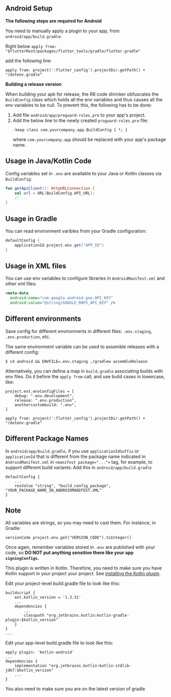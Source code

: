 ## Android Setup

**The following steps are required for Android**

You need to manually apply a plugin to your app, from `android/app/build.gradle`:

Right below `apply from: "$flutterRoot/packages/flutter_tools/gradle/flutter.gradle"`

add the following line:

`apply from: project(':flutter_config').projectDir.getPath() + "/dotenv.gradle"`

**Building a release version**

When building your apk for release, the R8 code shrinker obfuscates the `BuildConfig` class which holds all the env variables and thus causes all the env variables to be null. To prevent this, the following has to be done:

1. Add file `android/app/proguard-rules.pro` to your app's project.
2. Add the below line to the newly created `proguard-rules.pro` file:
    ```
    -keep class com.yourcompany.app.BuildConfig { *; }
    ```
    where `com.yourcompany.app` should be replaced with your app's package name.

## Usage in Java/Kotlin Code

Config variables set in `.env` are available to your Java or Kotlin classes via `BuildConfig`:

```kotlin
fun getApiClient(): HttpURLConnection {
    val url = URL(BuildConfig.API_URL);
    // ...
}
```

## Usage in Gradle

You can read environment varibles from your Gradle configuration:

```groovy
defaultConfig {
    applicationId project.env.get("APP_ID")
}
```

## Usage in XML files

You can use env variables to configure libraries in `AndroidManifest.xml` and other xml files:

```xml
<meta-data
  android:name="com.google.android.geo.API_KEY"
  android:value="@string/GOOGLE_MAPS_API_KEY" />
```

## Different environments

Save config for different environments in different files: `.env.staging`, `.env.production`, etc.

The same environment variable can be used to assemble releases with a different config:

```
$ cd android && ENVFILE=.env.staging ./gradlew assembleRelease
```

Alternatively, you can define a map in `build.gradle` associating builds with env files. Do it before the `apply from` call, and use build cases in lowercase, like:

```
project.ext.envConfigFiles = [
    debug: ".env.development",
    release: ".env.production",
    anothercustombuild: ".env",
]

apply from: project(':flutter_config').projectDir.getPath() + "/dotenv.gradle"
```

## Different Package Names

In `android/app/build.gradle`, if you use `applicationIdSuffix` or `applicationId` that is different from the package name indicated in `AndroidManifest.xml` in `<manifest package="...">` tag, for example, to support different build variants:
Add this in `android/app/build.gradle`

```
defaultConfig {
    ...
    resValue "string", "build_config_package", "YOUR_PACKAGE_NAME_IN_ANDROIDMANIFEST.XML"
}
```

## Note

All variables are strings, so you may need to cast them. For instance, in Gradle:

```
versionCode project.env.get("VERSION_CODE").toInteger()
```

Once again, remember variables stored in `.env` are published with your code, so **DO NOT put anything sensitive there like your app `signingConfigs`.**

This plugin is written in Kotlin. Therefore, you need to make sure you have Kotlin support in your project your project. See [installing the Kotlin plugin](https://kotlinlang.org/docs/tutorials/kotlin-android.html#installing-the-kotlin-plugin).

Edit your project-level build.gradle file to look like this:

    buildscript {
        ext.kotlin_version = '1.3.31'
        ...
        dependencies {
            ...
            classpath "org.jetbrains.kotlin:kotlin-gradle-plugin:$kotlin_version"
        }
    }
    ...

Edit your app-level build.gradle file to look like this:

    apply plugin: 'kotlin-android'
    ...
    dependencies {
        implementation "org.jetbrains.kotlin:kotlin-stdlib-jdk7:$kotlin_version"
        ...
    }

You also need to make sure you are on the latest version of gradle
